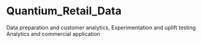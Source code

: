 # Quantium_Retail_Data
Data preparation and customer analytics, Experimentation and uplift testing Analytics and commercial application 
